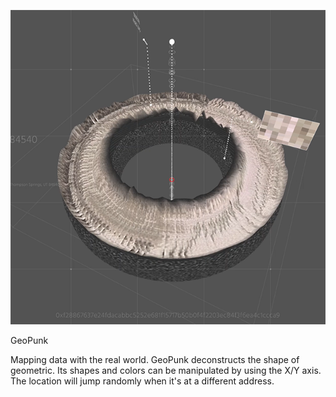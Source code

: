 
![image](https://raw.githubusercontent.com/ileivoivm/GeoPunk/main/snap.png)

GeoPunk

Mapping data with the real world. GeoPunk deconstructs the shape of geometric. 
Its shapes and colors can be manipulated by using the X/Y axis. 
The location will jump randomly when it's at a different address. 